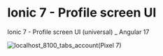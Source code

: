 # Ionic 7 - Profile screen UI
 Ionic 7 - Profile screen UI (universal) _ Angular 17
 
![localhost_8100_tabs_account(Pixel 7)](https://github.com/vicky435435/Ionic-7---Profile-screen-UI/assets/54996805/a4190610-1504-4cb1-8831-25c175f62317)
